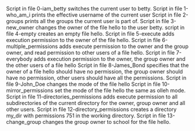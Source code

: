 Script in file 0-iam_betty switches the current user to betty.
Script in file 1-who_am_i prints the effective username of the current user
Script in file 2-groups prints all the groups the current user is part of.
Script in file 3-new_owner changes the owner of the file hello to the user betty.
script in file 4-empty creates an empty file hello.
Script in file 5-execute adds execution permission to the owner of the file hello.
Script in file 6-multiple_permissions adds execute permission to the owner and the group owner, and read permission to other users of a file hello.
Script in file 7-everybody adds execution permission to the owner, the group owner and the other users of a file hello
Script in file 8-James_Bond specifies that the owner of a file hello should have no permission, the group owner should have no permission, other users should have all the permissions.
Script in file 9-John_Doe changes the mode of the file hello
Script in file 10-mirror_permissions set the mode of the file hello the same as olleh mode.
Script in file 11-directories_permissions adds execute permission to all subdirectories of the current directory for the owner, group owner and all other users.
Script in file 12-directory_permissions creates a directory my_dir with permissions 751 in the working directory.
Script in file 13-change_group changes the group owner to school for the file hello.
